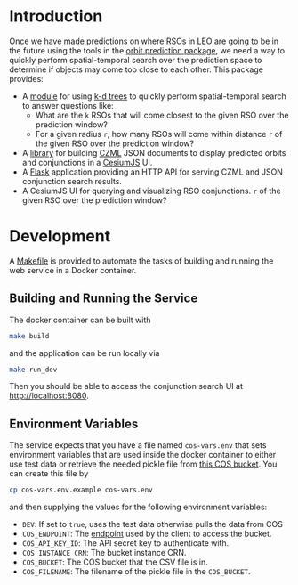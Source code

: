 # Introduction

Once we have made predictions on where RSOs in LEO are going to be in the future using the tools in the [orbit prediction package](../orbit_prediction/README.md), we need a way to quickly perform spatial-temporal search over the prediction space to determine if objects may come too close to each other. This package provides:

-   A [module](conjunction_search/conjunction_search.py) for using [k-d trees](https://en.wikipedia.org/wiki/K-d_tree) to quickly perform spatial-temporal search to answer questions like:
    -   What are the `k` RSOs that will come closest to the given RSO over the prediction window?
    -   For a given radius `r`, how many RSOs will come within distance `r` of the given RSO over the prediction window?
-   A [library](conjunction_search/czml.py) for building [CZML](https://github.com/AnalyticalGraphicsInc/czml-writer/wiki/CZML-Guide) JSON documents to display predicted orbits and conjunctions in a [CesiumJS](https://cesium.com/cesiumjs/) UI.
-   A [Flask](https://flask.palletsprojects.com/en/1.1.x/) application providing an HTTP API for serving CZML and JSON conjunction search results.
-   A CesiumJS UI for querying and visualizing RSO conjunctions. `r` of the given RSO over the prediction window?


# Development

A [Makefile](Makefile) is provided to automate the tasks of building and running the web service in a Docker container.


## Building and Running the Service

The docker container can be built with

```sh
make build
```

and the application can be run locally via

```sh
make run_dev
```

Then you should be able to access the conjunction search UI at <http://localhost:8080>.


## Environment Variables

The service expects that you have a file named `cos-vars.env` that sets environment variables that are used inside the docker container to either use test data or retrieve the needed pickle file from [this COS bucket](https://cloud.ibm.com/objectstorage/crn%3Av1%3Abluemix%3Apublic%3Acloud-object-storage%3Aglobal%3Aa%2F30fa06c653644d7ba6b9948af64b7ab3%3A204afe80-9e57-413b-904a-a98e978c92c1%3A%3A?bucket=ag-ssa-preds&bucketRegion=us-east&endpoint=s3.us-east.cloud-object-storage.appdomain.cloud&paneId=bucket_overview). You can create this file by

```sh
cp cos-vars.env.example cos-vars.env
```

and then supplying the values for the following environment variables:

-   `DEV`: If set to `true`, uses the test data otherwise pulls the data from COS
-   `COS_ENDPOINT`: The [endpoint](https://cloud.ibm.com/docs/cloud-object-storage?topic=cloud-object-storage-endpoints#endpoints-region) used by the client to access the bucket.
-   `COS_API_KEY_ID`: The API secret key to authenticate with.
-   `COS_INSTANCE_CRN`: The bucket instance CRN.
-   `COS_BUCKET`: The COS bucket that the CSV file is in.
-   `COS_FILENAME`: The filename of the pickle file in the `COS_BUCKET`.
